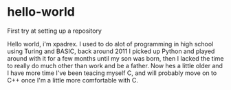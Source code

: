 # hello-world
First try at setting up a repository

Hello world, i'm xpadrex.  I used to do alot of programming in high school using Turing and BASIC, back around 2011 I picked 
up Python and played around with it for a few months until my son was born, then I lacked the time to really do much other 
than work and be a father.  Now hes a little older and I have more time I've been teacing myself C, and will probably move on
to C++ once I'm a little more comfortable with C.  
